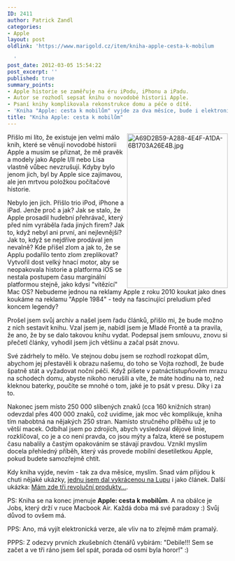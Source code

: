 ```yaml
---
ID: 2411
author: Patrick Zandl
categories:
- Apple
layout: post
oldlink: 'https://www.marigold.cz/item/kniha-apple-cesta-k-mobilum

  '
post_date: 2012-03-05 15:54:22
post_excerpt: ''
published: true
summary_points:
- Apple historie se zaměřuje na éru iPodu, iPhonu a iPadu.
- Autor se rozhodl sepsat knihu o novodobé historii Apple.
- Psaní knihy komplikovala rekonstrukce domu a péče o dítě.
- 'Kniha "Apple: cesta k mobilům" vyjde za dva měsíce, bude i elektronicky.'
title: "Kniha Apple: cesta k mobilům"
---
```


<img src="http://www.marigold.cz/wp-content/uploads/a69d2b59-a288-4e4f-a1da-6b1703a26e4b.jpg" alt="A69D2B59-A288-4E4F-A1DA-6B1703A26E4B.jpg" border="0" width="230" height="354" align="right"/>Přišlo mi líto, že existuje jen velmi málo knih, které se věnují novodobé historii Apple a musím se přiznat, že  mě pravěk a modely jako Apple I/II nebo Lisa vlastně vůbec nevzrušují. Kdyby bylo jenom jich, byl by Apple sice zajímavou, ale jen mrtvou položkou počítačové historie. 

Nebylo jen jich. Přišlo trio iPod, iPhone a iPad. Jenže proč a jak? Jak se stalo, že Apple prosadil hudební přehrávač, který před ním vyráběla řada jiných firem? Jak to, když nebyl ani první, ani nejlevnější? Jak to, když se nejdříve prodával jen nevalně? Kde přišel zlom a jak to, že se Applu podařilo tento zlom zreplikovat? Vytvořil dost velký hnací motor, aby se neopakovala historie a platforma iOS se nestala postupem času marginální platformou stejně, jako kdysi "vítězící" Mac OS? Nebudeme jednou na reklamy Apple z roku 2010 koukat jako dnes koukáme na reklamu "Apple 1984" - tedy na fascinující preludium před koncem legendy?

Prošel jsem svůj archiv a našel jsem řadu článků, přišlo mi, že bude možno z nich sestavit knihu. Vzal jsem je, nabídl jsem je Mladé Frontě a ta pravila, že ano, že by se dalo takovou knihu vydat. Podepsal jsem smlouvu, znovu si přečetl články, vyhodil jsem jich většinu a začal psát znovu. 

Své zádrhely to mělo. Ve stejnou dobu jsem se rozhodl rozkopat dům, abychom jej přestavěli k obrazu našemu, do toho se Vojta rozhodl, že bude špatně stát a vyžadovat noční péči. Když píšete v patnáctistupňovém mrazu na schodech domu, abyste nikoho nerušili a víte, že máte hodinu na to, než kleknou baterky, poučíte se mnohé o tom, jaké je to psát v presu. Díky i za to. 

Nakonec jsem místo 250 000 slíbených znaků (cca 160 knižních stran) odevzdal přes 400 000 znaků, což uvidíme, jak moc věc komplikuje, kniha tím nabobtná na nějakých 250 stran. Namísto stručného příběhu už je to větší macek. Odbíhal jsem po zdrojích, abych vysledoval dějové linie, rozklíčoval, co je a co není pravda, co jsou mýty a falza, které se postupem času nabalily a častým opakováním se stávají pravdou. Vznikl myslím docela přehledný příběh, který vás provede mobilní desetiletkou Apple, pokud budete samozřejmě chtít. 

Kdy kniha vyjde, nevím - tak za dva měsíce, myslím. Snad vám přijdou k chuti nějaké ukázky, <a href="http://www.lupa.cz/clanky/siri-osobnost-ktera-ma-porazit-google/">jednu jsem dal vykrácenou na Lupu</a> i jako článek. Další ukázka: <a href="http://tangero.posterous.com/mam-zde-tri-revolucni-produkty">Mám zde tři revoluční produkty…</a>. 

PS: Kniha se na konec jmenuje <strong>Apple: cesta k mobilům</strong>. A na obálce je Jobs, který drží v ruce Macbook Air. Každá doba má své paradoxy :) Svůj důvod to ovšem má.  

PPS: Ano, má vyjít elektronická verze, ale vliv na to zřejmě mám pramalý. 

PPPS: Z odezvy prvních zkušebních čtenářů vybírám: "Debile!!! Sem se začet a ve tři ráno jsem šel spát, porada od osmi byla horor!" :)